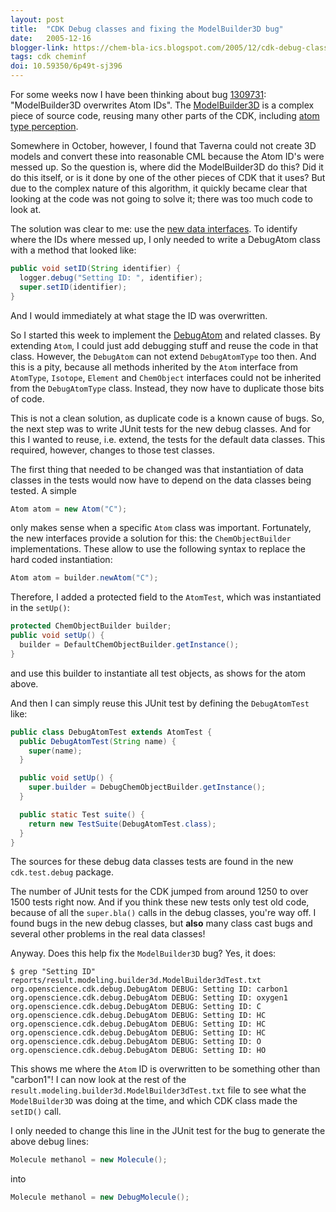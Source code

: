 ```yaml
---
layout: post
title:  "CDK Debug classes and fixing the ModelBuilder3D bug"
date:   2005-12-16
blogger-link: https://chem-bla-ics.blogspot.com/2005/12/cdk-debug-classes-and-fixing.html
tags: cdk cheminf
doi: 10.59350/6p49t-sj396
---
```


For some weeks now I have been thinking about bug [1309731](https://sourceforge.net/tracker/index.php?func=detail&aid=1309731&group_id=20024&atid=120024):
"ModelBuilder3D overwrites Atom IDs". The [ModelBuilder3D](http://cvs.sourceforge.net/viewcvs.py/cdk/cdk/src/org/openscience/cdk/modeling/builder3d/ModelBuilder3D.java?rev=1.23&view=markup)
is a complex piece of source code, reusing many other parts of the CDK, including
[atom type perception](http://cdk.sourceforge.net/api/org/openscience/cdk/atomtype/package-summary.html).

Somewhere in October, however, I found that Taverna could not create 3D models and convert these into reasonable CML because the Atom ID's were messed up. So the question is, where did the
ModelBuilder3D do this? Did it do this itself, or is it done by one of the other pieces of CDK that it uses? But due to the complex nature of this algorithm, it quickly became clear
that looking at the code was not going to solve it; there was too much code to look at.

The solution was clear to me: use the [new data interfaces](http://chem-bla-ics.blogspot.com/2005/10/more-cdkinterfaces-updates.html).
To identify where the IDs where messed up, I only needed to write a DebugAtom class with a method that looked like:

```java
public void setID(String identifier) {
  logger.debug("Setting ID: ", identifier);
  super.setID(identifier);
}
```

And I would immediately at what stage the ID was overwritten.

So I started this week to implement the [DebugAtom](http://cvs.sourceforge.net/viewcvs.py/cdk/cdk/src/org/openscience/cdk/debug/DebugAtom.java?rev=1.1&view=markup) and related classes.
By extending `Atom`, I could just add debugging stuff and reuse the code in that class. However, the `DebugAtom` can not extend `DebugAtomType` too then. And this is a pity,
because all methods inherited by the `Atom` interface from `AtomType`, `Isotope`, `Element` and `ChemObject` interfaces could not be inherited from the `DebugAtomType` class.
Instead, they now have to duplicate those bits of code.

This is not a clean solution, as duplicate code is a known cause of bugs. So, the next step was to write JUnit tests for the new debug classes. And for this
I wanted to reuse, i.e. extend, the tests for the default data classes. This required, however, changes to those test classes.

The first thing that needed to be changed was that instantiation of data classes in the tests would now have to depend on the data classes being tested. A simple

```java
Atom atom = new Atom("C");
```

only makes sense when a specific `Atom` class was important. Fortunately, the new interfaces provide a solution for this: the `ChemObjectBuilder` implementations.
These allow to use the following syntax to replace the hard coded instantiation:

```java
Atom atom = builder.newAtom("C");
```

Therefore, I added a protected field to the `AtomTest`, which was instantiated in the `setUp()`:

```java
protected ChemObjectBuilder builder;
public void setUp() {
  builder = DefaultChemObjectBuilder.getInstance();
}
```

and use this builder to instantiate all test objects, as shows for the atom above.

And then I can simply reuse this JUnit test by defining the `DebugAtomTest` like:

```java
public class DebugAtomTest extends AtomTest {
  public DebugAtomTest(String name) {
    super(name);
  }

  public void setUp() {
    super.builder = DebugChemObjectBuilder.getInstance();
  }

  public static Test suite() {
    return new TestSuite(DebugAtomTest.class);
  }
}
```

The sources for these debug data classes tests are found in the new `cdk.test.debug` package.

The number of JUnit tests for the CDK jumped from around 1250 to over 1500 tests right now. And if you think these new
tests only test old code, because of all the `super.bla()` calls in the debug classes, you're way off. I found bugs in the
new debug classes, but **also** many class cast bugs and several other problems in the real data classes!

Anyway. Does this help fix the `ModelBuilder3D` bug? Yes, it does:

```shell
$ grep "Setting ID" reports/result.modeling.builder3d.ModelBuilder3dTest.txt
org.openscience.cdk.debug.DebugAtom DEBUG: Setting ID: carbon1
org.openscience.cdk.debug.DebugAtom DEBUG: Setting ID: oxygen1
org.openscience.cdk.debug.DebugAtom DEBUG: Setting ID: C
org.openscience.cdk.debug.DebugAtom DEBUG: Setting ID: HC
org.openscience.cdk.debug.DebugAtom DEBUG: Setting ID: HC
org.openscience.cdk.debug.DebugAtom DEBUG: Setting ID: HC
org.openscience.cdk.debug.DebugAtom DEBUG: Setting ID: O
org.openscience.cdk.debug.DebugAtom DEBUG: Setting ID: HO
```

This shows me where the `Atom` ID is overwritten to be something other than "carbon1"! I can now look at the rest of the
`result.modeling.builder3d.ModelBuilder3dTest.txt` file to see what the `ModelBuilder3D` was doing at the time,
and which CDK class made the `setID()` call.

I only needed to change this line in the JUnit test for the bug to generate the above debug lines:

```java
Molecule methanol = new Molecule();
```

into

```java
Molecule methanol = new DebugMolecule();
```
